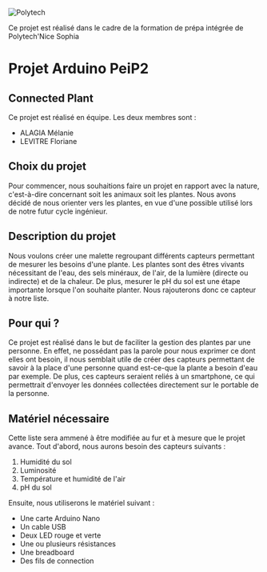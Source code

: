 ![Polytech](http://www.polytechnice.fr/jahia/jsp/jahia/templates/inc/img/polytech_nice-sophia.png) 

Ce projet est réalisé dans le cadre de la formation de prépa intégrée de Polytech'Nice Sophia

<h1>Projet Arduino PeiP2</h1>

<h2>Connected Plant</h2>

Ce projet est réalisé en équipe. Les deux membres sont :
<ul>
<li>ALAGIA Mélanie</li>
<li>LEVITRE Floriane</li>
</ul>

<h2>Choix du projet</h2>
Pour commencer, nous souhaitions faire un projet en rapport avec la nature, c'est-à-dire concernant soit les animaux soit les plantes. Nous avons décidé de nous orienter vers les plantes, en vue d'une possible utilisé lors de notre futur cycle ingénieur. 

<h2>Description du projet</h2>
Nous voulons créer une malette regroupant différents capteurs permettant de mesurer les besoins d'une plante. 
Les plantes sont des êtres vivants nécessitant de l'eau, des sels minéraux, de l'air, de la lumière (directe ou indirecte) et de la chaleur. De plus, mesurer le pH du sol est une étape importante lorsque l'on souhaite planter. Nous rajouterons donc ce capteur à notre liste. 

<h2>Pour qui ?</h2>
Ce projet est réalisé dans le but de faciliter la gestion des plantes par une personne. En effet, ne possédant pas la parole pour nous exprimer ce dont elles ont besoin, il nous semblait utile de créer des capteurs permettant de savoir à la place d'une personne quand est-ce-que la plante a besoin d'eau par exemple. De plus, ces capteurs seraient reliés à un smartphone, ce qui permettrait d'envoyer les données collectées directement sur le portable de la personne. 

<h2>Matériel nécessaire</h2>
Cette liste sera ammené à être modifiée au fur et à mesure que le projet avance. 
Tout d'abord, nous aurons besoin des capteurs suivants : 
<ol>
<li>Humidité du sol</li>
<li>Luminosité</li>
<li>Température et humidité de l'air</li>
<li>pH du sol</li>
</ol>

Ensuite, nous utiliserons le matériel suivant : 
<ul>
<li>Une carte Arduino Nano</li>
<li>Un cable USB</li>
<li>Deux LED rouge et verte</li>
<li>Une ou plusieurs résistances</li>
<li>Une breadboard</li>
<li>Des fils de connection</li>
</ul>


